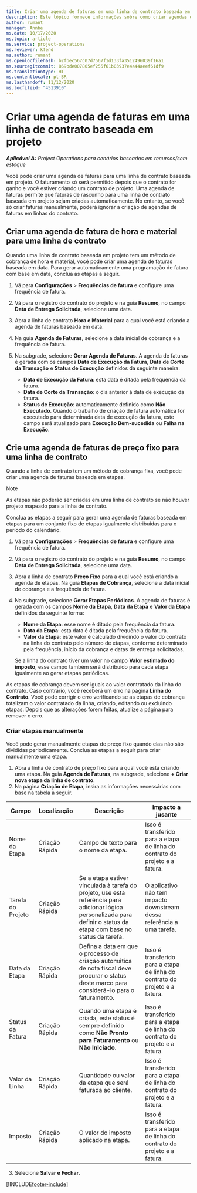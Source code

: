 ```yaml
---
title: Criar uma agenda de faturas em uma linha de contrato baseada em projeto
description: Este tópico fornece informações sobre como criar agendas de faturas e etapas em linhas de contrato.
author: rumant
manager: Annbe
ms.date: 10/17/2020
ms.topic: article
ms.service: project-operations
ms.reviewer: kfend
ms.author: rumant
ms.openlocfilehash: b2fbec567c07d7567f1d133fa3512496039f16a1
ms.sourcegitcommit: 869bde007805ef255f61b03937e4a44aeef61df9
ms.translationtype: HT
ms.contentlocale: pt-BR
ms.lasthandoff: 11/12/2020
ms.locfileid: "4513910"
---
```

# <a name="create-an-invoice-schedule-on-a-project-based-contract-line"></a>Criar uma agenda de faturas em uma linha de contrato baseada em projeto 

_**Aplicável A:** Project Operations para cenários baseados em recursos/sem estoque_

Você pode criar uma agenda de faturas para uma linha de contrato baseada em projeto. O faturamento só será permitido depois que o contrato for ganho e você estiver criando um contrato de projeto. Uma agenda de faturas permite que faturas de rascunho para uma linha de contrato baseada em projeto sejam criadas automaticamente. No entanto, se você só criar faturas manualmente, poderá ignorar a criação de agendas de faturas em linhas do contrato.

## <a name="create-a-time-and-material-invoice-schedule-for-a-contract-line"></a>Criar uma agenda de fatura de hora e material para uma linha de contrato

Quando uma linha de contrato baseada em projeto tem um método de cobrança de hora e material, você pode criar uma agenda de faturas baseada em data. Para gerar automaticamente uma programação de fatura com base em data, conclua as etapas a seguir.

1. Vá para **Configurações** > **Frequências de fatura** e configure uma frequência de fatura.
2. Vá para o registro do contrato do projeto e na guia **Resumo**, no campo **Data de Entrega Solicitada**, selecione uma data.
3. Abra a linha de contrato **Hora e Material** para a qual você está criando a agenda de faturas baseada em data. 
4. Na guia **Agenda de Faturas**, selecione a data inicial de cobrança e a frequência de fatura.
5. Na subgrade, selecione **Gerar Agenda de Faturas**. A agenda de faturas é gerada com os campos **Data de Execução da Fatura**, **Data de Corte da Transação** e **Status de Execução** definidos da seguinte maneira:

    - **Data de Execução da Fatura**: esta data é ditada pela frequência da fatura.
    - **Data de Corte da Transação**: o dia anterior à data de execução da fatura.
    - **Status de Execução**: automaticamente definido como **Não Executado**. Quando o trabalho de criação de fatura automática for executado para determinada data de execução da fatura, este campo será atualizado para **Execução Bem-sucedida** ou **Falha na Execução**.

## <a name="create-a-fixed-price-invoice-schedule-for-a-contract-line"></a>Crie uma agenda de faturas de preço fixo para uma linha de contrato

Quando a linha de contrato tem um método de cobrança fixa, você pode criar uma agenda de faturas baseada em etapas. 

> [!NOTE]
> As etapas não poderão ser criadas em uma linha de contrato se não houver projeto mapeado para a linha de contrato.

Conclua as etapas a seguir para gerar uma agenda de faturas baseada em etapas para um conjunto fixo de etapas igualmente distribuídas para o período do calendário.

1. Vá para **Configurações** > **Frequências de fatura** e configure uma frequência de fatura.
2. Vá para o registro do contrato do projeto e na guia **Resumo**, no campo **Data de Entrega Solicitada**, selecione uma data.
3. Abra a linha de contrato **Preço Fixo** para a qual você está criando a agenda de etapas. Na guia **Etapas de Cobrança**, selecione a data inicial de cobrança e a frequência de fatura. 
4. Na subgrade, selecione **Gerar Etapas Periódicas**. A agenda de faturas é gerada com os campos **Nome da Etapa**, **Data da Etapa** e **Valor da Etapa** definidos da seguinte forma:

    - **Nome da Etapa**: esse nome é ditado pela frequência da fatura.
    - **Data da Etapa**: esta data é ditada pela frequência da fatura.
    - **Valor da Etapa**: este valor é calculado dividindo o valor do contrato na linha do contrato pelo número de etapas, conforme determinado pela frequência, início da cobrança e datas de entrega solicitadas.

    Se a linha do contrato tiver um valor no campo **Valor estimado do imposto**, esse campo também será distribuído para cada etapa igualmente ao gerar etapas periódicas.

As etapas de cobrança devem ser iguais ao valor contratado da linha do contrato. Caso contrário, você receberá um erro na página **Linha do Contrato**. Você pode corrigir o erro verificando se as etapas de cobrança totalizam o valor contratado da linha, criando, editando ou excluindo etapas. Depois que as alterações forem feitas, atualize a página para remover o erro.

### <a name="manually-create-milestones"></a>Criar etapas manualmente

Você pode gerar manualmente etapas de preço fixo quando elas não são divididas periodicamente. Conclua as etapas a seguir para criar manualmente uma etapa.

1. Abra a linha de contrato de preço fixo para a qual você está criando uma etapa. Na guia **Agenda de Faturas**, na subgrade, selecione **+ Criar nova etapa da linha de contrato**. 
2. Na página **Criação de Etapa**, insira as informações necessárias com base na tabela a seguir.

| Campo | Localização | Descrição | Impacto a jusante |
| --- | --- | --- | --- |
| Nome da Etapa | Criação Rápida | Campo de texto para o nome da etapa. | Isso é transferido para a etapa de linha do contrato do projeto e a fatura. |
| Tarefa do Projeto | Criação Rápida | Se a etapa estiver vinculada à tarefa do projeto, use esta referência para adicionar lógica personalizada para definir o status da etapa com base no status da tarefa. | O aplicativo não tem impacto downstream dessa referência a uma tarefa. |
| Data da Etapa | Criação Rápida | Defina a data em que o processo de criação automática de nota fiscal deve procurar o status deste marco para considerá-lo para o faturamento. | Isso é transferido para a etapa de linha do contrato do projeto e a fatura. |
| Status da Fatura | Criação Rápida | Quando uma etapa é criada, este status é sempre definido como **Não Pronto para Faturamento** ou **Não Iniciado**. | Isso é transferido para a etapa de linha do contrato do projeto e a fatura. |
| Valor da Linha | Criação Rápida | Quantidade ou valor da etapa que será faturada ao cliente. | Isso é transferido para a etapa de linha do contrato do projeto e a fatura. |
| Imposto | Criação Rápida | O valor do imposto aplicado na etapa. | Isso é transferido para a etapa de linha do contrato do projeto e a fatura. |

3. Selecione **Salvar e Fechar**.


[!INCLUDE[footer-include](../includes/footer-banner.md)]